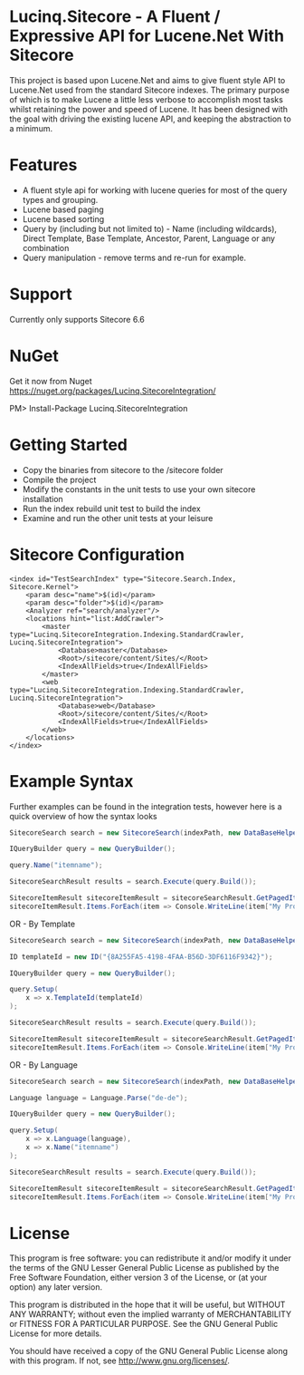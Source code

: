 Lucinq.Sitecore - A Fluent / Expressive API for Lucene.Net With Sitecore
=================================================

This project is based upon Lucene.Net and aims to give fluent style API to Lucene.Net used from the standard Sitecore indexes. The primary purpose of which is to make Lucene a little less verbose 
to accomplish most tasks whilst retaining the power and speed of Lucene. It has been designed with the goal with driving the
existing lucene API, and keeping the abstraction to a minimum.

Features
========

- A fluent style api for working with lucene queries for most of the query types and grouping.
- Lucene based paging
- Lucene based sorting
- Query by (including but not limited to) - Name (including wildcards), Direct Template, Base Template, Ancestor, Parent, Language or any combination
- Query manipulation - remove terms and re-run for example.

Support
=======

Currently only supports Sitecore 6.6

NuGet
=====

Get it now from Nuget https://nuget.org/packages/Lucinq.SitecoreIntegration/

PM> Install-Package Lucinq.SitecoreIntegration

Getting Started
===============

- Copy the binaries from sitecore to the /sitecore folder
- Compile the project
- Modify the constants in the unit tests to use your own sitecore installation
- Run the index rebuild unit test to build the index
- Examine and run the other unit tests at your leisure

Sitecore Configuration
======================

```
<index id="TestSearchIndex" type="Sitecore.Search.Index, Sitecore.Kernel">
	<param desc="name">$(id)</param>
	<param desc="folder">$(id)</param>
	<Analyzer ref="search/analyzer"/>
	<locations hint="list:AddCrawler">
		<master type="Lucinq.SitecoreIntegration.Indexing.StandardCrawler, Lucinq.SitecoreIntegration">
			<Database>master</Database>
			<Root>/sitecore/content/Sites/</Root>
			<IndexAllFields>true</IndexAllFields>
		</master>
		<web type="Lucinq.SitecoreIntegration.Indexing.StandardCrawler, Lucinq.SitecoreIntegration">
			<Database>web</Database>
			<Root>/sitecore/content/Sites/</Root>
			<IndexAllFields>true</IndexAllFields>
		</web>
	</locations>
</index>
```

Example Syntax
==============

Further examples can be found in the integration tests, however here is a quick overview of how the syntax looks
```C#
SitecoreSearch search = new SitecoreSearch(indexPath, new DataBaseHelper()));

IQueryBuilder query = new QueryBuilder();

query.Name("itemname");

SitecoreSearchResult results = search.Execute(query.Build());	

SitecoreItemResult sitecoreItemResult = sitecoreSearchResult.GetPagedItems(0, 9);
sitecoreItemResult.Items.ForEach(item => Console.WriteLine(item["My Property"]));
```

OR - By Template

```C#
SitecoreSearch search = new SitecoreSearch(indexPath, new DataBaseHelper()));

ID templateId = new ID("{8A255FA5-4198-4FAA-B56D-3DF6116F9342}");

IQueryBuilder query = new QueryBuilder();

query.Setup(
	x => x.TemplateId(templateId)
);

SitecoreSearchResult results = search.Execute(query.Build());

SitecoreItemResult sitecoreItemResult = sitecoreSearchResult.GetPagedItems(0, 9);
sitecoreItemResult.Items.ForEach(item => Console.WriteLine(item["My Property"]));
```

OR - By Language

```C#
SitecoreSearch search = new SitecoreSearch(indexPath, new DataBaseHelper()));

Language language = Language.Parse("de-de");

IQueryBuilder query = new QueryBuilder();

query.Setup(
	x => x.Language(language),
	x => x.Name("itemname")
);

SitecoreSearchResult results = search.Execute(query.Build());

SitecoreItemResult sitecoreItemResult = sitecoreSearchResult.GetPagedItems(0, 9);
sitecoreItemResult.Items.ForEach(item => Console.WriteLine(item["My Property"]));

```

License
=======
This program is free software: you can redistribute it and/or modify
it under the terms of the GNU Lesser General Public License as published by
the Free Software Foundation, either version 3 of the License, or
(at your option) any later version.

This program is distributed in the hope that it will be useful,
but WITHOUT ANY WARRANTY; without even the implied warranty of
MERCHANTABILITY or FITNESS FOR A PARTICULAR PURPOSE.  See the
GNU General Public License for more details.

You should have received a copy of the GNU General Public License
along with this program.  If not, see <http://www.gnu.org/licenses/>.